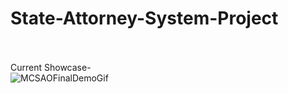 # State-Attorney-System-Project

<br><br>Current Showcase-<br>
![MCSAOFinalDemoGif](https://github.com/user-attachments/assets/964e59db-5c8a-4120-8409-6262fd12b169)
